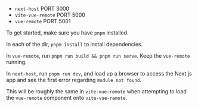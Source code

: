 * `next-host` PORT 3000
* `vite-vue-remote` PORT 5000
* `vue-remote` PORT 5001

To get started, make sure you have `pnpm` installed.

In each of the dir, `pnpm install` to install dependencies.

In `vue-remote`, run `pnpm run build && pnpm run serve`. Keep the `vue-remote` running.

In `next-host`, run `pnpm run dev`, and load up a browser to access the Next.js app and see the first error regarding `module not found`.

This will be roughly the same in `vite-vue-remote` when attempting to load the `vue-remote` component onto `vite-vue-remote`.